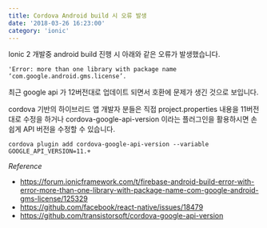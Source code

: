 ```yaml
---
title: Cordova Android build 시 오류 발생 
date: '2018-03-26 16:23:00'
category: 'ionic'
---
```


Ionic 2 개발중 android build 진행 시 아래와 같은 오류가 발생했습니다.

`'Error: more than one library with package name ‘com.google.android.gms.license’.`

최근 google api 가 12버전대로 업데이트 되면서 호환에 문제가 생긴 것으로 보입니다.

cordova 기반의 하이브리드 앱 개발자 분들은 직접 project.properties 내용을 11버전대로 수정을 하거나
cordova-google-api-version 이라는 플러그인을 활용하시면 손쉽게 API 버전을 수정할 수 있습니다.

`cordova plugin add cordova-google-api-version --variable GOOGLE_API_VERSION=11.+`

*Reference*
* https://forum.ionicframework.com/t/firebase-android-build-error-with-error-more-than-one-library-with-package-name-com-google-android-gms-license/125329
* https://github.com/facebook/react-native/issues/18479
* https://github.com/transistorsoft/cordova-google-api-version

